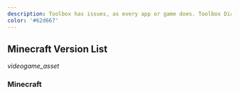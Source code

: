 ```yaml
---
description: Toolbox has issues, as every app or game does. Toolbox Diagnostic Documentation is here to help with that, by giving instructions to diagnose certain common issues!"
color: '#62d667'
---
```

## Minecraft Version List
<div class="changelog-container"><div><i class="material-icons">videogame_asset</i><h3 id="mcversioncount">Minecraft</h3></div><div style="display: inherit;" id="mcversion"></div></div>
